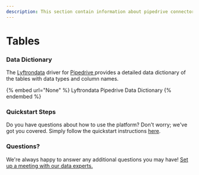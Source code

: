 ```yaml
---
description: This section contain information about pipedrive connector tables information
---
```


# Tables

### Data Dictionary

The [Lyftrondata](https://www.lyftrondata.com/) driver for [Pipedrive](None/)[ ](https://www.lyftrondata.com/integration/pipedrive/)provides a detailed data dictionary of the tables with data types and column names.

{% embed url="None" %}
Lyftrondata Pipedrive Data Dictionary
{% endembed %}

### Quickstart Steps

Do you have questions about how to use the platform? Don't worry; we've got you covered. Simply follow the quickstart instructions [here](../README.md).

### Questions? <a href="#questions" id="questions"></a>

We're always happy to answer any additional questions you may have! [Set up a meeting with our data experts.](https://www.lyftrondata.com/book-a-meeting/)

